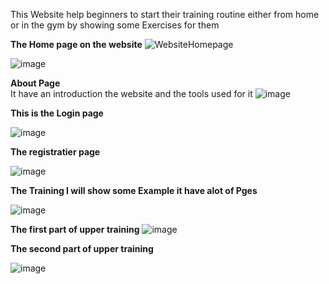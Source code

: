 This Website help beginners to start their training routine either from home or in the gym by showing some Exercises
for them 

**The Home page on the website** 
![WebsiteHomepage](https://github.com/user-attachments/assets/db71f242-f199-44d0-8e1b-a3d45f6a4b36)


![image](https://github.com/user-attachments/assets/f3f77039-7ee1-49f5-88d5-4dad1d37925a)


**About Page**\
It have an introduction the website and the tools used for it
![image](https://github.com/user-attachments/assets/3712c53b-aa55-4a32-af3c-9d3a5a5d9436)


**This is the Login page**

![image](https://github.com/user-attachments/assets/ad56f40f-38db-432b-b1c1-ec05f0c60cee)


**The registratier page**


![image](https://github.com/user-attachments/assets/3524f70a-3b51-4d76-805b-383854d61b6e)


**The Training I will show some Example it have alot of Pges**

![image](https://github.com/user-attachments/assets/62ed6e94-1c88-46ee-9c1f-122f4344e405)

**The first part of upper training**
![image](https://github.com/user-attachments/assets/9873d1ae-78d3-47af-8ccd-14bd34bf3e48)

**The second part of upper training**

![image](https://github.com/user-attachments/assets/6e7f8a4a-63ff-4892-be8a-0ce32811989b)
